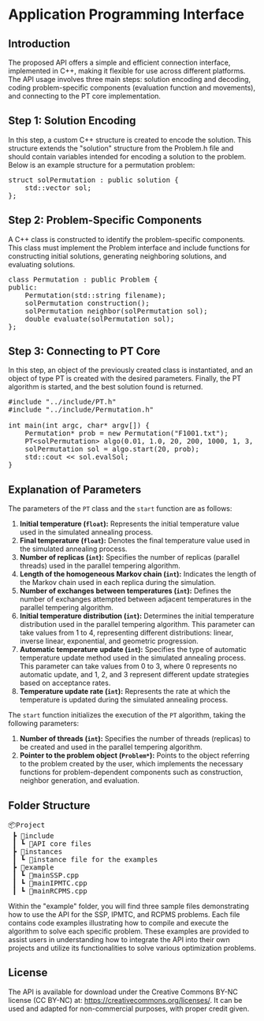<h1>Application Programming Interface</h1>
<h2>Introduction</h2>
<p>The proposed API offers a simple and efficient connection interface, implemented in C++, making it flexible for use across different platforms. The API usage involves three main steps: solution encoding and decoding, coding problem-specific components (evaluation function and movements), and connecting to the PT core implementation.</p>

<h2>Step 1: Solution Encoding</h2>
<p>In this step, a custom C++ structure is created to encode the solution. This structure extends the "solution" structure from the Problem.h file and should contain variables intended for encoding a solution to the problem. Below is an example structure for a permutation problem:</p>

<pre>
struct solPermutation : public solution {
    std::vector<int> sol;
};
</pre>

<h2>Step 2: Problem-Specific Components</h2>
<p>A C++ class is constructed to identify the problem-specific components. This class must implement the Problem interface and include functions for constructing initial solutions, generating neighboring solutions, and evaluating solutions.</p>

<pre>
class Permutation : public Problem {
public:
    Permutation(std::string filename);
    solPermutation construction();
    solPermutation neighbor(solPermutation sol);
    double evaluate(solPermutation sol);
};
</pre>

<h2>Step 3: Connecting to PT Core</h2>
<p>In this step, an object of the previously created class is instantiated, and an object of type PT is created with the desired parameters. Finally, the PT algorithm is started, and the best solution found is returned.</p>

<pre>
#include "../include/PT.h"
#include "../include/Permutation.h"

int main(int argc, char* argv[]) {
    Permutation* prob = new Permutation("F1001.txt");
    PT&lt;solPermutation&gt; algo(0.01, 1.0, 20, 200, 1000, 1, 3, 200);
    solPermutation sol = algo.start(20, prob);
    std::cout << sol.evalSol;
}
</pre>

<h2>Explanation of Parameters</h2>
<p>The parameters of the <code>PT</code> class and the <code>start</code> function are as follows:</p>

<ol>
  <li><strong>Initial temperature (<code>float</code>):</strong> Represents the initial temperature value used in the simulated annealing process.</li>
  <li><strong>Final temperature (<code>float</code>):</strong> Denotes the final temperature value used in the simulated annealing process.</li>
  <li><strong>Number of replicas (<code>int</code>):</strong> Specifies the number of replicas (parallel threads) used in the parallel tempering algorithm.</li>
  <li><strong>Length of the homogeneous Markov chain (<code>int</code>):</strong> Indicates the length of the Markov chain used in each replica during the simulation.</li>
  <li><strong>Number of exchanges between temperatures (<code>int</code>):</strong> Defines the number of exchanges attempted between adjacent temperatures in the parallel tempering algorithm.</li>
  <li><strong>Initial temperature distribution (<code>int</code>):</strong> Determines the initial temperature distribution used in the parallel tempering algorithm. This parameter can take values from 1 to 4, representing different distributions: linear, inverse linear, exponential, and geometric progression.</li>
  <li><strong>Automatic temperature update (<code>int</code>):</strong> Specifies the type of automatic temperature update method used in the simulated annealing process. This parameter can take values from 0 to 3, where 0 represents no automatic update, and 1, 2, and 3 represent different update strategies based on acceptance rates.</li>
  <li><strong>Temperature update rate (<code>int</code>):</strong> Represents the rate at which the temperature is updated during the simulated annealing process.</li>
</ol>

<p>The <code>start</code> function initializes the execution of the <code>PT</code> algorithm, taking the following parameters:</p>

<ol>
  <li><strong>Number of threads (<code>int</code>):</strong> Specifies the number of threads (replicas) to be created and used in the parallel tempering algorithm.</li>
  <li><strong>Pointer to the problem object (<code>Problem*</code>):</strong> Points to the object referring to the problem created by the user, which implements the necessary functions for problem-dependent components such as construction, neighbor generation, and evaluation.</li>
</ol>


<h2>Folder Structure</h2>
<pre>
📦Project
 ┣ 📂include
 ┃ ┗ 📜API core files
 ┣ 📂instances
 ┃ ┗ 📜instance file for the examples
 ┣ 📂example
 ┃ ┗ 📜mainSSP.cpp
 ┃ ┗ 📜mainIPMTC.cpp
 ┃ ┗ 📜mainRCPMS.cpp
</pre>

<p>Within the "example" folder, you will find three sample files demonstrating how to use the API for the SSP, IPMTC, and RCPMS problems. Each file contains code examples illustrating how to compile and execute the algorithm to solve each specific problem. These examples are provided to assist users in understanding how to integrate the API into their own projects and utilize its functionalities to solve various optimization problems.</p>

<h2>License</h2>
<p>The API is available for download under the Creative Commons BY-NC license (CC BY-NC) at: <a href="https://creativecommons.org/licenses/">https://creativecommons.org/licenses/</a>. It can be used and adapted for non-commercial purposes, with proper credit given.</p>

